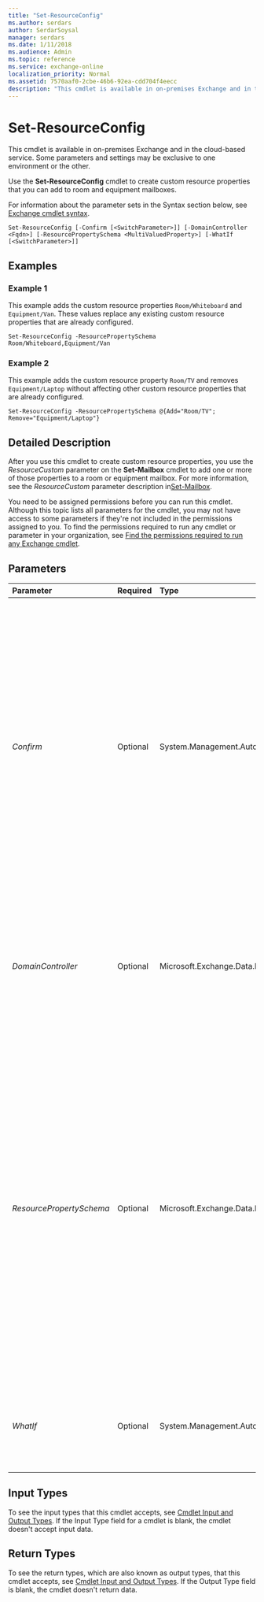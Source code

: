 ```yaml
---
title: "Set-ResourceConfig"
ms.author: serdars
author: SerdarSoysal
manager: serdars
ms.date: 1/11/2018
ms.audience: Admin
ms.topic: reference
ms.service: exchange-online
localization_priority: Normal
ms.assetid: 7570aaf0-2cbe-46b6-92ea-cdd704f4eecc
description: "This cmdlet is available in on-premises Exchange and in the cloud-based service. Some parameters and settings may be exclusive to one environment or the other."
---
```


# Set-ResourceConfig

This cmdlet is available in on-premises Exchange and in the cloud-based service. Some parameters and settings may be exclusive to one environment or the other.
  
Use the **Set-ResourceConfig** cmdlet to create custom resource properties that you can add to room and equipment mailboxes.
  
For information about the parameter sets in the Syntax section below, see [Exchange cmdlet syntax](https://technet.microsoft.com/library/bb123552.aspx). 
  
```
Set-ResourceConfig [-Confirm [<SwitchParameter>]] [-DomainController <Fqdn>] [-ResourcePropertySchema <MultiValuedProperty>] [-WhatIf [<SwitchParameter>]]

```

## Examples
<a name="Examples"> </a>

### Example 1

This example adds the custom resource properties  `Room/Whiteboard` and `Equipment/Van`. These values replace any existing custom resource properties that are already configured.
  
```
Set-ResourceConfig -ResourcePropertySchema Room/Whiteboard,Equipment/Van
```

### Example 2

This example adds the custom resource property  `Room/TV` and removes `Equipment/Laptop` without affecting other custom resource properties that are already configured.
  
```
Set-ResourceConfig -ResourcePropertySchema @{Add="Room/TV"; Remove="Equipment/Laptop"}
```

## Detailed Description
<a name="DetailedDescription"> </a>

After you use this cmdlet to create custom resource properties, you use the  _ResourceCustom_ parameter on the **Set-Mailbox** cmdlet to add one or more of those properties to a room or equipment mailbox. For more information, see the _ResourceCustom_ parameter description in[Set-Mailbox](set-mailbox.md).
  
You need to be assigned permissions before you can run this cmdlet. Although this topic lists all parameters for the cmdlet, you may not have access to some parameters if they're not included in the permissions assigned to you. To find the permissions required to run any cmdlet or parameter in your organization, see [Find the permissions required to run any Exchange cmdlet](https://technet.microsoft.com/library/mt432940.aspx).
  
## Parameters
<a name="DetailedDescription"> </a>

|**Parameter**|**Required**|**Type**|**Description**|
|:-----|:-----|:-----|:-----|
| _Confirm_ <br/> |Optional  <br/> |System.Management.Automation.SwitchParameter  <br/> | The _Confirm_ switch specifies whether to show or hide the confirmation prompt. How this switch affects the cmdlet depends on if the cmdlet requires confirmation before proceeding. <br/>  Destructive cmdlets (for example, **Remove-\*** cmdlets) have a built-in pause that forces you to acknowledge the command before proceeding. For these cmdlets, you can skip the confirmation prompt by using this exact syntax: `-Confirm:$false`.  <br/>  Most other cmdlets (for example, **New-\*** and **Set-\*** cmdlets) don't have a built-in pause. For these cmdlets, specifying the _Confirm_ switch without a value introduces a pause that forces you acknowledge the command before proceeding. <br/> |
| _DomainController_ <br/> |Optional  <br/> |Microsoft.Exchange.Data.Fqdn  <br/> |This parameter is available only in on-premises Exchange.  <br/> The  _DomainController_ parameter specifies the domain controller that's used by this cmdlet to read data from or write data to Active Directory. You identify the domain controller by its fully qualified domain name (FQDN). For example, `dc01.contoso.com`.  <br/> |
| _ResourcePropertySchema_ <br/> |Optional  <br/> |Microsoft.Exchange.Data.MultiValuedProperty  <br/> |The  _ResourcePropertySchema_ parameter specifies the custom resource property that you want to make available to room or equipment mailboxes. This parameter uses the syntax `Room/<Text>` or `Equipment/<Text>` where the `<Text>` value doesn't contain spaces. For example, `Room/Whiteboard` or `Equipment/Van`. You can specify multiple values separated by commas.  <br/> To enter multiple values and overwrite any existing entries, use the following syntax:  `<value1>,<value2>...`. If the values contain spaces or otherwise require quotation marks, you need to use the following syntax:  `"<value1>","<value2>"...`.  <br/> To add or remove one or more values without affecting any existing entries, use the following syntax:  `@{Add="<value1>","<value2>"...; Remove="<value1>","<value2>"...}`.  <br/> |
| _WhatIf_ <br/> |Optional  <br/> |System.Management.Automation.SwitchParameter  <br/> |The  _WhatIf_ switch simulates the actions of the command. You can use this switch to view the changes that would occur without actually applying those changes. You don't need to specify a value with this switch. <br/> |
   
## Input Types
<a name="InputTypes"> </a>

To see the input types that this cmdlet accepts, see [Cmdlet Input and Output Types](http://go.microsoft.com/fwlink/p/?linkId=616387). If the Input Type field for a cmdlet is blank, the cmdlet doesn't accept input data. 
  
## Return Types
<a name="ReturnTypes"> </a>

To see the return types, which are also known as output types, that this cmdlet accepts, see [Cmdlet Input and Output Types](http://go.microsoft.com/fwlink/p/?linkId=616387). If the Output Type field is blank, the cmdlet doesn't return data. 
  

